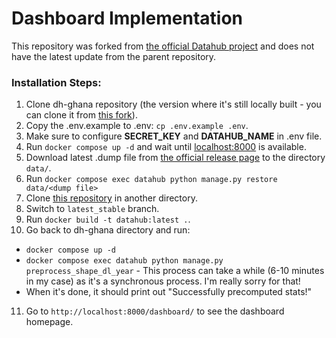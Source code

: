 # Dashboard Implementation
This repository was forked from [the official Datahub project](https://github.com/datasnack/datahub) and does not have the latest update from the parent repository.

### Installation Steps:
1. Clone dh-ghana repository (the version where it's still locally built - you can clone it from [this fork](https://github.com/z1zzle/dh-ghana)).
2. Copy the .env.example to .env: ```cp .env.example .env```.
3. Make sure to configure **SECRET_KEY** and **DATAHUB_NAME** in .env file.
4. Run ```docker compose up -d``` and wait until [localhost:8000](http://localhost:8000/) is available.
5. Download latest .dump file from [the official release page](https://github.com/datasnack/dh-ghana/releases) to the directory ```data/```.
6. Run ```docker compose exec datahub python manage.py restore data/<dump file>```
7. Clone [this repository](https://github.com/z1zzle/datahub) in another directory.
8. Switch to ```latest_stable``` branch.
9. Run ```docker build -t datahub:latest .```.
10. Go back to dh-ghana directory and run:
   -  ```docker compose up -d```
   - ```docker compose exec datahub python manage.py preprocess_shape_dl_year``` - This process can take a while (6-10 minutes in my case) as it's a synchronous process. I'm really sorry for that!
   - When it's done, it should print out "Successfully precomputed stats!"
11. Go to ```http://localhost:8000/dashboard/``` to see the dashboard homepage.
